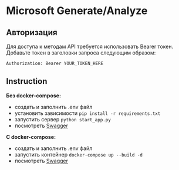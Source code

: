 # Microsoft Generate/Analyze

## Авторизация

Для доступа к методам API требуется использовать Bearer токен. Добавьте токен в заголовки запроса следующим образом:

`Authorization: Bearer YOUR_TOKEN_HERE`

## Instruction

**Без docker-compose:**

- создать и заполнить .env файл
- установить зависимоcти `pip install -r requirements.txt`
- запустить сервер `python start_app.py`
- посмотреть [Swagger](http://localhost:8000/docs)

**С docker-compose:**

- создать и заполнить .env файл
- запустить контейнер `docker-compose up --build -d`
- посмотреть [Swagger](http://localhost:8000/docs)
